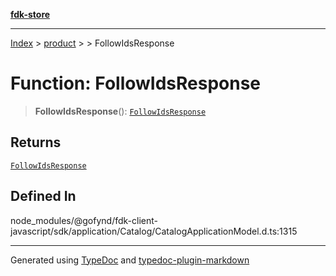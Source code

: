 [**fdk-store**](../../../README.md)
***

[Index](../../../API.md) > [product](../../README.md) > [<internal>](../README.md) > FollowIdsResponse

# Function: FollowIdsResponse

> **FollowIdsResponse**(): [`FollowIdsResponse`](../type-aliases/type-alias.FollowIdsResponse.md)

## Returns

[`FollowIdsResponse`](../type-aliases/type-alias.FollowIdsResponse.md)

## Defined In

node\_modules/@gofynd/fdk-client-javascript/sdk/application/Catalog/CatalogApplicationModel.d.ts:1315

***
Generated using [TypeDoc](https://typedoc.org/) and [typedoc-plugin-markdown](https://www.npmjs.com/package/typedoc-plugin-markdown)
